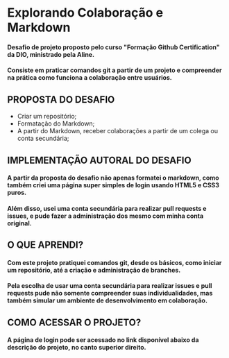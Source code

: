 # Explorando Colaboração e Markdown


#### Desafio de projeto proposto pelo curso "Formação Github Certification" da DIO, ministrado pela Aline. 
#### Consiste em praticar comandos git a partir de um projeto e compreender na prática como funciona a colaboração entre usuários.

## PROPOSTA DO DESAFIO
* Criar um repositório;
* Formatação do Markdown;
* A partir do Markdown, receber colaborações a partir de um colega ou conta secundária;

## IMPLEMENTAÇÃO AUTORAL DO DESAFIO
#### A partir da proposta do desafio não apenas formatei o markdown, como também criei uma página super simples de login usando HTML5 e CSS3 puros. 
#### Além disso, usei uma conta secundária para realizar pull requests e issues, e pude fazer a administração dos mesmo com minha conta original.

## O QUE APRENDI?
#### Com este projeto pratiquei comandos git, desde os básicos, como iniciar um repositório, até a criação e administração de branches.
#### Pela escolha de usar uma conta secundária para realizar issues e pull requests pude não somente compreender suas individualidades, mas também simular um ambiente de desenvolvimento em colaboração.

## COMO ACESSAR O PROJETO?
#### A página de login pode ser acessado no link disponível abaixo da descrição do projeto, no canto superior direito.
